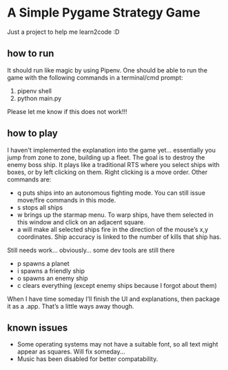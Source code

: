 
# A Simple Pygame Strategy Game #
Just a project to help me learn2code :D 

## how to run ##
It should run like magic by using Pipenv. One should be able to run the game with the following commands in a terminal/cmd prompt:
1. pipenv shell
2. python main.py

Please let me know if this does not work!!! 

## how to play ##
I haven't implemented the explanation into the game yet… essentially you jump from zone to zone, building up a fleet. The goal is to destroy the enemy boss ship. It plays like a traditional RTS where you select ships with boxes, or by left clicking on them. Right clicking is a move order. Other commands are:
- q puts ships into an autonomous fighting mode. You can still issue move/fire commands in this mode. 
- s stops all ships
- w brings up the starmap menu. To warp ships, have them selected in this window and click on an adjacent square. 
- a will make all selected ships fire in the direction of the mouse’s x,y coordinates. Ship accuracy is linked to the number of kills that ship has. 

Still needs work… obviously… some dev tools are still there
- p spawns a planet
- i spawns a friendly ship
- o spawns an enemy ship
- c clears everything (except enemy ships because I forgot about them) 

When I have time someday I’ll finish the UI and explanations, then package it as a .app. That’s a little ways away though. 

## known issues ##
- Some operating systems may not have a suitable font, so all text might appear as squares. Will fix someday...
- Music has been disabled for better compatability. 
